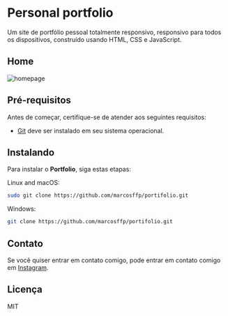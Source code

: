 # Personal portfolio

Um site de portfólio pessoal totalmente responsivo, responsivo para todos os dispositivos, construído usando HTML, CSS e JavaScript.

## Home

![homepage](https://github.com/user-attachments/assets/e60429f6-f1b8-4baa-8f2f-638667cef679)

## Pré-requisitos

Antes de começar, certifique-se de atender aos seguintes requisitos:

* [Git](https://git-scm.com/downloads "Download Git")  deve ser instalado em seu sistema operacional.

## Instalando

Para instalar o **Portfolio**, siga estas etapas:

Linux and macOS:

```bash
sudo git clone https://github.com/marcosffp/portifolio.git
```

Windows:

```bash
git clone https://github.com/marcosffp/portifolio.git
```

## Contato

Se você quiser entrar em contato comigo, pode entrar em contato comigo em [Instagram](https://www.instagram.com/marcos.fkp).

## Licença

MIT
